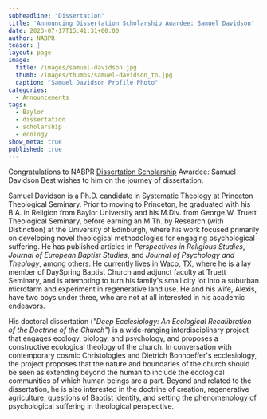 ```yaml
---
subheadline: "Dissertation"
title: 'Announcing Dissertation Scholarship Awardee: Samuel Davidson'
date: 2023-07-17T15:41:31+00:00
author: NABPR
teaser: |
layout: page
image:
  title: /images/samuel-davidson.jpg
  thumb: /images/thumbs/samuel-davidson_tn.jpg
  caption: "Samuel Davidson Profile Photo"
categories:
  - Announcements
tags:
  - Baylor
  - dissertation
  - scholarship
  - ecology
show_meta: true
published: true 
---
```

<div>
  Congratulations to NABPR <a href="/disssertation/">Dissertation Scholarship</a> Awardee: Samuel Davidson Best wishes to him on the journey of dissertation.
</div>

Samuel Davidson is a Ph.D. candidate in Systematic Theology at Princeton Theological Seminary. Prior to moving to Princeton, he graduated with his B.A. in Religion from Baylor University and his M.Div. from George W. Truett Theological Seminary, before earning an M.Th. by Research (with Distinction) at the University of Edinburgh, where his work focused primarily on developing novel theological methodologies for engaging psychological suffering. He has published articles in *Perspectives in Religious Studies*, *Journal of European Baptist Studies*, and *Journal of Psychology and Theology*, among others. He currently lives in Waco, TX, where he is a lay member of DaySpring Baptist Church and adjunct faculty at Truett Seminary, and is attempting to turn his family's small city lot into a suburban microfarm and experiment in regenerative land use. He and his wife, Alexis, have two boys under three, who are not at all interested in his academic endeavors.

His doctoral dissertation (*"Deep Ecclesiology: An Ecological Recalibration of the Doctrine of the Church"*) is a wide-ranging interdisciplinary project that engages ecology, biology, and psychology, and proposes a constructive ecological theology of the church. In conversation with contemporary cosmic Christologies and Dietrich Bonhoeffer's ecclesiology, the project proposes that the nature and boundaries of the church should be seen as extending beyond the human to include the ecological communities of which human beings are a part. Beyond and related to the dissertation, he is also interested in the doctrine of creation, regenerative agriculture, questions of Baptist identity, and setting the phenomenology of psychological suffering in theological perspective.